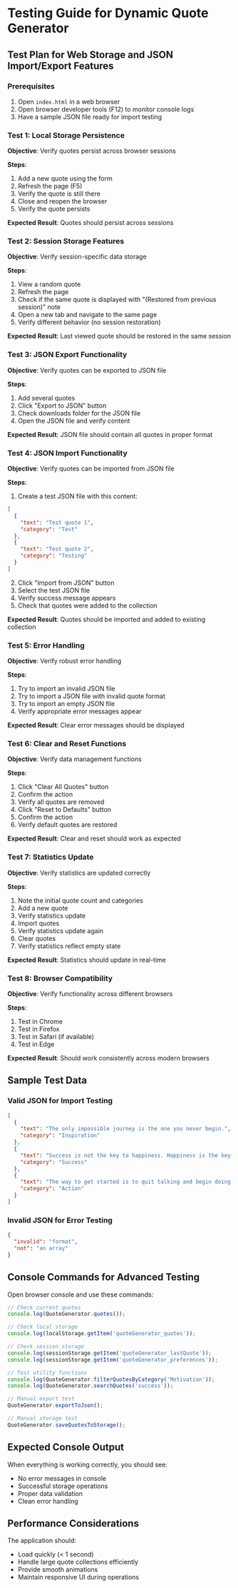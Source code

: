 # Testing Guide for Dynamic Quote Generator

## Test Plan for Web Storage and JSON Import/Export Features

### Prerequisites
1. Open `index.html` in a web browser
2. Open browser developer tools (F12) to monitor console logs
3. Have a sample JSON file ready for import testing

### Test 1: Local Storage Persistence
**Objective**: Verify quotes persist across browser sessions

**Steps**:
1. Add a new quote using the form
2. Refresh the page (F5)
3. Verify the quote is still there
4. Close and reopen the browser
5. Verify the quote persists

**Expected Result**: Quotes should persist across sessions

### Test 2: Session Storage Features
**Objective**: Verify session-specific data storage

**Steps**:
1. View a random quote
2. Refresh the page
3. Check if the same quote is displayed with "(Restored from previous session)" note
4. Open a new tab and navigate to the same page
5. Verify different behavior (no session restoration)

**Expected Result**: Last viewed quote should be restored in the same session

### Test 3: JSON Export Functionality
**Objective**: Verify quotes can be exported to JSON file

**Steps**:
1. Add several quotes
2. Click "Export to JSON" button
3. Check downloads folder for the JSON file
4. Open the JSON file and verify content

**Expected Result**: JSON file should contain all quotes in proper format

### Test 4: JSON Import Functionality
**Objective**: Verify quotes can be imported from JSON file

**Steps**:
1. Create a test JSON file with this content:
```json
[
  {
    "text": "Test quote 1",
    "category": "Test"
  },
  {
    "text": "Test quote 2", 
    "category": "Testing"
  }
]
```
2. Click "Import from JSON" button
3. Select the test JSON file
4. Verify success message appears
5. Check that quotes were added to the collection

**Expected Result**: Quotes should be imported and added to existing collection

### Test 5: Error Handling
**Objective**: Verify robust error handling

**Steps**:
1. Try to import an invalid JSON file
2. Try to import a JSON file with invalid quote format
3. Try to import an empty JSON file
4. Verify appropriate error messages appear

**Expected Result**: Clear error messages should be displayed

### Test 6: Clear and Reset Functions
**Objective**: Verify data management functions

**Steps**:
1. Click "Clear All Quotes" button
2. Confirm the action
3. Verify all quotes are removed
4. Click "Reset to Defaults" button
5. Confirm the action
6. Verify default quotes are restored

**Expected Result**: Clear and reset should work as expected

### Test 7: Statistics Update
**Objective**: Verify statistics are updated correctly

**Steps**:
1. Note the initial quote count and categories
2. Add a new quote
3. Verify statistics update
4. Import quotes
5. Verify statistics update again
6. Clear quotes
7. Verify statistics reflect empty state

**Expected Result**: Statistics should update in real-time

### Test 8: Browser Compatibility
**Objective**: Verify functionality across different browsers

**Steps**:
1. Test in Chrome
2. Test in Firefox
3. Test in Safari (if available)
4. Test in Edge

**Expected Result**: Should work consistently across modern browsers

## Sample Test Data

### Valid JSON for Import Testing
```json
[
  {
    "text": "The only impossible journey is the one you never begin.",
    "category": "Inspiration"
  },
  {
    "text": "Success is not the key to happiness. Happiness is the key to success.",
    "category": "Success"
  },
  {
    "text": "The way to get started is to quit talking and begin doing.",
    "category": "Action"
  }
]
```

### Invalid JSON for Error Testing
```json
{
  "invalid": "format",
  "not": "an array"
}
```

## Console Commands for Advanced Testing

Open browser console and use these commands:

```javascript
// Check current quotes
console.log(QuoteGenerator.quotes());

// Check local storage
console.log(localStorage.getItem('quoteGenerator_quotes'));

// Check session storage
console.log(sessionStorage.getItem('quoteGenerator_lastQuote'));
console.log(sessionStorage.getItem('quoteGenerator_preferences'));

// Test utility functions
console.log(QuoteGenerator.filterQuotesByCategory('Motivation'));
console.log(QuoteGenerator.searchQuotes('success'));

// Manual export test
QuoteGenerator.exportToJson();

// Manual storage test
QuoteGenerator.saveQuotesToStorage();
```

## Expected Console Output

When everything is working correctly, you should see:
- No error messages in console
- Successful storage operations
- Proper data validation
- Clean error handling

## Performance Considerations

The application should:
- Load quickly (< 1 second)
- Handle large quote collections efficiently
- Provide smooth animations
- Maintain responsive UI during operations
